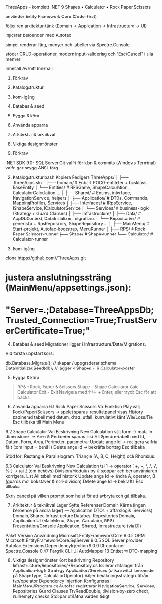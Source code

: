 ThreeApps – komplett .NET 9
Shapes • Calculator • Rock Paper Scissors

använder Entity Framework Core (Code-First)

följer ren arkitektur-tänk (Domain → Application → Infrastructure → UI)

injicerar beroenden med Autofac

simpel renderar färg, menyer och tabeller via Spectre.Console

stöder CRUD-operationer, modern input-validering och “Esc/Cancel” i alla menyer


Innehåll
Avsnitt	Innehåll
1. Förkrav	
2. Katalogstruktur	
3. Kom-igång	
4. Databas & seed	
5. Bygga & köra	
6. Använda apparna	
7. Arkitektur & teknikval	
8. Viktiga designmönster	

1. Förkrav

.NET SDK	9.0-
SQL Server
Git	valfri	för klon & commits
(Windows Terminal)	valfri	ger snygg ANSI-färg

2. Katalogstruktur
bash
Kopiera
Redigera
ThreeApps/
│
├── ThreeApps.sln
│
├── Domain/                 # Enbart POCO-entiteter + basklass BaseEntity
│   └── Entities/           # RPSGame, ShapeCalculation, CalculatorCalculation …
│
├── Shared/                 # Enums, interface, NavigationService, helpers
│
├── Application/            # DTOs, Commands, MappingProfiles, Services
│   ├── Interfaces/         # IRpsService, IShapeService, ICalculatorService
│   └── Services/           # business-logik (Strategy + Guard Clauses)
│
├── Infrastructure/
│   ├── Data/               # AppDbContext, DataInitializer, migrations
│   └── Repositories/       # generiska + RpsRepository, ShapeRepository …
│
├── MainMenu/               # Start-projekt, Autofac-bootstrap, MenuRunner
│
├── RPS/                    # Rock Paper Scissors-runner
├── Shape/                  # Shape-runner
└── Calculator/             # Calculator-runner

4. Kom-igång

clone https://github.com/<ditt-konto>/ThreeApps.git

# justera anslutningssträng (MainMenu/appsettings.json):
# "Server=.;Database=ThreeAppsDb;Trusted_Connection=True;TrustServerCertificate=True;"
4. Databas & seed
Migrationer ligger i Infrastructure/Data/Migrations.

Vid första uppstart körs:

db.Database.Migrate();      // skapar / uppgraderar schema
DataInitializer.Seed(db);   // lägger 4 Shapes + 6 Calculator-poster

5. Bygga & köra	

> RPS - Rock, Paper & Scissors
  Shape - Shape Calculator
  Calc - Calculator
  Exit - Exit
Navigera med ↑/↓ + Enter, eller tryck Esc för att backa.

6. Använda apparna
6.1 Rock Paper Scissors
Val	Funktion
Play	välj Rock/Paper/Scissors → spelet sparas, resultatpanel visas
History	paginerad tabell med datum, drag, utfall, kumulativt känt Win/Loss/Tie
Esc	tillbaka till Main Menu

6.2 Shape Calculator
Val	Beskrivning
New Calculation	välj form → mata in dimensioner → Area & Perimeter sparas
List All	Spectre-tabell med Id, Datum, Form, Area, Perimeter, parametrar
Update	ange Id → redigera valfria fält (tom input = behåll)
Delete	ange Id → bekräfta borttag
Esc	tillbaka

Stöd för: Rectangle, Parallelogram, Triangle (A, B, C, Height) och Rhombus.

6.3 Calculator
Val	Beskrivning
New Calculation	tal 1 → operator ( +, −, *, /, √, % ) → tal 2 (om behövs)
Division/Modulus by 0 stoppar och ber användaren korrigera.
List All	tabell med historik
Update	ange Id → ändra A, operator, B (guards mot bokstäver & noll-division)
Delete	ange Id → bekräfta
Esc	tillbaka

Skriv cancel på vilken prompt som helst för att avbryta och gå tillbaka.

7. Arkitektur & teknikval
Lager	Syfte	Referenser
Domain	Kärna (ingen beroende på andra lager)	—
Application	DTOs + affärslogik (Services)	Domain, Shared
Infrastructure	Databas, Repositories	Domain, Application
UI (MainMenu, Shape, Calculator, RPS)	Presentation/Console	Application, Shared, Infrastructure (via DI)


Paket	Version	Användning
Microsoft.EntityFrameworkCore	9.0.5	ORM
Microsoft.EntityFrameworkCore.SqlServer	9.0.5	SQL Server provider
Autofac.Extensions.DependencyInjection	9.0.0	DI-container
Spectre.Console	0.47	Färgrik CLI-UI
AutoMapper	13	Entitet ⇆ DTO-mapping

8. Viktiga designmönster
Kort beskrivning
Repository	Infrastructure/Repositories/*Repository.cs	Isolerar datalager från Application-logik
Strategy	Application/Services (olika switch beroende på ShapeType, CalculatorOperator)	Väljer beräkningsstrategi utifrån typ/­operator
Dependency Injection	Konfigureras i MainMenu/Program.cs	Autofac registrerar NavigationService, Services, Repositories
Guard Clauses	TryReadDouble, division-by-zero check, null/empty checks	Stoppar otillåtna värden tidigt
